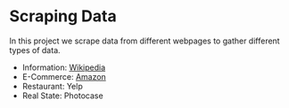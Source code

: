 # Scraping Data

In this project we scrape data from different webpages to gather different types of data.

- Information: [Wikipedia](https://github.com/pjsalinas/scraping_data/blob/main/wikipedia_scraper.ipynb)
- E-Commerce: [Amazon]()
- Restaurant: Yelp
- Real State: Photocase


